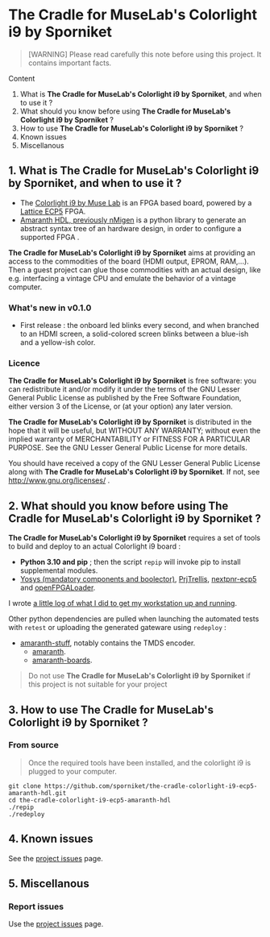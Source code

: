 # The Cradle for MuseLab's Colorlight i9 by Sporniket

> [WARNING] Please read carefully this note before using this project. It contains important facts.

Content

1. What is **The Cradle for MuseLab's Colorlight i9 by Sporniket**, and when to use it ?
2. What should you know before using **The Cradle for MuseLab's Colorlight i9 by Sporniket** ?
3. How to use **The Cradle for MuseLab's Colorlight i9 by Sporniket** ?
4. Known issues
5. Miscellanous

## 1. What is **The Cradle for MuseLab's Colorlight i9 by Sporniket**, and when to use it ?

* The [Colorlight i9 by Muse Lab](https://fr.aliexpress.com/item/1005003832457085.html) is an FPGA based board, powered by a [Lattice ECP5](https://www.latticesemi.com/Products/FPGAandCPLD/ECP5) FPGA.
* [Amaranth HDL, previously nMigen](https://github.com/amaranth-lang/amaranth) is a python library to generate an abstract syntax tree of an hardware design, in order to configure a supported FPGA .

**The Cradle for MuseLab's Colorlight i9 by Sporniket** aims at providing an access to the commodities of the board (HDMI output, EPROM, RAM,...). Then a guest project can glue those commodities with an actual design, like e.g. interfacing a vintage CPU and emulate the behavior of a vintage computer.

### What's new in v0.1.0

* First release : the onboard led blinks every second, and when branched to an HDMI screen, a solid-colored screen blinks between a blue-ish and a yellow-ish color.


### Licence
 **The Cradle for MuseLab's Colorlight i9 by Sporniket** is free software: you can redistribute it and/or modify it under the terms of the
 GNU Lesser General Public License as published by the Free Software Foundation, either version 3 of the License, or (at your
 option) any later version.

 **The Cradle for MuseLab's Colorlight i9 by Sporniket** is distributed in the hope that it will be useful, but WITHOUT ANY WARRANTY; without
 even the implied warranty of MERCHANTABILITY or FITNESS FOR A PARTICULAR PURPOSE. See the GNU Lesser General Public License for
 more details.

 You should have received a copy of the GNU Lesser General Public License along with **The Cradle for MuseLab's Colorlight i9 by Sporniket**.
 If not, see http://www.gnu.org/licenses/ .


## 2. What should you know before using **The Cradle for MuseLab's Colorlight i9 by Sporniket** ?

**The Cradle for MuseLab's Colorlight i9 by Sporniket** requires a set of tools to build and deploy to an actual Colorlight i9 board :

* **Python 3.10 and pip** ; then the script `repip` will invoke pip to install supplemental modules.
* [Yosys (mandatory components and boolector)](https://symbiyosys.readthedocs.io/en/latest/install.html), [PrjTrellis](https://github.com/YosysHQ/prjtrellis), [nextpnr-ecp5](https://github.com/YosysHQ/nextpnr) and [openFPGALoader](https://github.com/trabucayre/openFPGALoader).

I wrote [a little log of what I did to get my workstation up and running](https://medium.com/@sporniket.studio/setting-up-the-computer-ubuntu-linux-my-journey-with-the-amaranth-hdl-fc789c766670).

Other python dependencies are pulled when launching the automated tests with `retest` or uploading the generated gateware using `redeploy` :
* [amaranth-stuff](https://github.com/sporniket/amaranth-stuff), notably contains the TMDS encoder.
  * [amaranth](https://github.com/amaranth-lang/amaranth).
  * [amaranth-boards](https://github.com/amaranth-lang/amaranth-boards).

> Do not use **The Cradle for MuseLab's Colorlight i9 by Sporniket** if this project is not suitable for your project

## 3. How to use **The Cradle for MuseLab's Colorlight i9 by Sporniket** ?

### From source

> Once the required tools have been installed, and the colorlight i9 is plugged to your computer.

	git clone https://github.com/sporniket/the-cradle-colorlight-i9-ecp5-amaranth-hdl.git
	cd the-cradle-colorlight-i9-ecp5-amaranth-hdl
    ./repip 
    ./redeploy

## 4. Known issues
See the [project issues](https://github.com/sporniket/the-cradle-colorlight-i9-ecp5-amaranth-hdl/issues) page.

## 5. Miscellanous

### Report issues
Use the [project issues](https://github.com/sporniket/the-cradle-colorlight-i9-ecp5-amaranth-hdl/issues) page.

